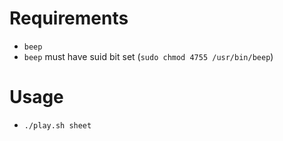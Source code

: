 # Requirements

- ```beep```
- ```beep``` must have suid bit set (```sudo chmod 4755 /usr/bin/beep```)

# Usage

- ```./play.sh sheet```